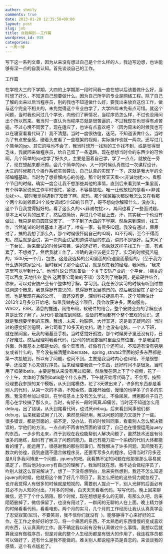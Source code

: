 ```yaml
---
author: shmily
comments: true
date: 2013-01-20 12:35:58+00:00
layout: post
slug: job
title: 自我解剖--工作篇
wordpress_id: 939
categories:
- 一周一博
---
```


写下这一系列文章，因为从来没有想过自己是个什么样的人，我边写边想，也许能够有深一点的自我认知。首先谈谈自己的工作。

工作篇

在学校大三的下学期，大四的上学期那一段时间我一直在想以后该要做什么好，当时想了好久，不知道自己想要做什么。因为自己所学的专业是网络工程。除了自己了解的出来以后当程序员，别的我也不知道做什么好，要我出来放弃这份工作，做与这个完全不相关的，未免觉得这个专业白学了，大学四年未免有点可惜。就这个问题，当时我也问过几个学长，向他们了解情况，当程序员怎么样，不过也没用问出个所以然来。我当时一直认为当程序员就是很苦逼的，不过我现在也觉得有点苦逼，不过心境不同罢了，现在适应了，也许有点喜欢吧？（因为周末的时候我也可以在寝室看看代码了）我不清楚。当时一度很彷徨，迷茫。不知道该做什么，当时为了有点安全感，硬着头皮看了一些框架的视频，实际操作也就一两次。还写过几个简单的jsp。其它的啥也不会了，我当时想万一找别的工作找不到，或是觉得很乏味，我就回来做程序员，给自己留了一条退路。现在想想当时会的东西少的可怜啊，几个简单的jsp也学了好久久，主要是逼着自己学，学了一点点，就放在一旁了，现在想起来都汗颜。会几个简单的jsp，大一的时候认真做过一次课程设计，大三的时候那几个操作系统实验算法，自己认真的实现了一下，这就是我大学的全部编程基础。当时为了想排解内心的彷徨。那个时候天天看<<非诚勿扰>>。看那个节目的时候，确实一度会让我不想那些其他的事情，直到后来看到某一集里面，有个科学家说他工作平时很忙，紧张，不容易放松。唯一让他放松的是看<<非诚勿扰>>。顿时我觉得遇到了知音了啊。尼玛，那个尿尿每次都说我怎么又在看那个两个和尚领着24个妓女调戏5个SB的节目了，哥不想向你解释什么，没办法，这个节目我觉得挺好的。看了这么久的<<非诚勿扰>>，其间也看了一些面试题，基本上可以背的出来了，然后做简历，弄过几个项目上去，汗，其实我一个也没有做过，我只是能自圆其说罢了。一下子到了大四的下学期，然后来到深圳，找工作，当然笔试的时候基本上通过了，唯有一家，有很多IQ题。我没有通过，尿尿过了，搞的我想了那么久，那个时候很怀疑自己的IQ啊，IQ不行啊，至今不得而知。然后就是面试，第一次向面试官知道讲项目的东西，讲的不是很好。后来问了一下台长，后来面试的时候讲项目，讲的还好吧，然后就这样子找工作一周，有点累了，不想找了。然后我就工作了，准确的说应该是实习了。实习的时候挺苦逼的，1500元一个月，包住。这是我选择的公司里面的待遇里面最低的。（至于我为什么选择这家公司。当时我问了那个面试官，就是现在我的经理，我问他，“我来这里可以学到什么”。他当时说公司准备做一个关于安防产业的一个平台，（相关的可以百度 天地伟业 星谷 这两家公司做的不错）涉及到了物联网，是软硬件结合，你来，可以对安防产业有个整体的了解，学习到。我在长沙实习的时候有听到过物联网这个概念，我觉得挺有意思的，觉得挺有发展前景的。然后我就留在了那个公司，也是我现在呆的公司，一直还没有走，深圳科技捷高电子。这个项目估计2013年2月多分开始吧。如果我做完这个项目，我会收获许多，面向服务，WSO2，ESB，消息的推送，网络布局，软硬件的结合。整个安防业务的了解应该算是比较了解了。从代码 数据库到网络，设备的布局都有个整个宏观的认识，这就是我想要学到的东西。我想，未来，物联网，大行其道，这是毫无疑问的）当时过的感觉好苦逼啊，进公司看了10多天的文档，晚上也没有电脑，一个人下班，就在房间里，玩我的诺基亚手机，当时感觉好孤独，那个时候房子里还没有灯，日子好难过。然后经理叫我看代码，(公司的研发部当时里面没有位置，于是我坐在外面，外面基本上都是女的，像个菜市场，好像有几个还可以，不知道有没有男朋友或者什么的，至今没有搞清楚)hibernate，spring ,struts2里面的好多东西都是第一次接触到，所以有了问题，也问不到。主要是我当时内心也纠结，不是很想学，还没定下心来做程序员。后来经理要我做一个东西，还好时间不是很急，当时用了框架ibatis，主要是我从来没有用过框架，然后我在网上下了个视频，花了一个上午，大体的了解到ibatis是个什么东西，下午就开始写代码了。不会写，按照经理要我参照的某个模板，从头到尾模仿，花了3天做出来了，许多的东西都是看别人的代码，从第一次的不熟，不知索然，直接开始做，慢慢的也学多了许多的东西。我没有参加过培训，在学校基本上没有怎么学过，不像尿尿，博崽那样子自己用心在学校搞了那么久。当时，有好长一段时间真JB痛苦。当时还不知道怎么用debug，出了错误，从头到尾看代码，也讨厌debug。后来看到同事他们都debug，后来我尝试用了几次，果然觉得好用，解决问题的能力又提升了一些。很多错误，都是页面的，搞不定，没办法，有的时候叫同事，看着别人怎么解决错误的，学他们的方法。一点点的不再害怕页面的错误了，自己也在慢慢运用jquery的东西。一步步的走来，终于到现在我也能帮别人解决问题了，虽然技术还是有待很多的磨练，起码有了解决了问题的能力。自己有能力把一个系统的代码大体都能看的懂了。能运用了。很感谢我的那些同事们，帮我解决了许多问题。其间我有无数次的彷徨，我到底适不适合做程序员，还要写写多久的程序。记得当时7月多还是8月多我问博崽一个问题，jquery的吧。我看搞不定的问题在他那里那么容易就搞定了，然后他对jquery有自己的理解了。我当时就在想，我不适合做程序员了，咋别人就这么容易解决了。想了一下没有想明白，后来突然想到，我还不怎么知道jquery的时候，他就用这个做了好几个项目了。我怎么把他的这些努力就忽视了。也许我觉得人有很多的时候就是短视的，需要别人提点一下，别人光鲜的后面必有其必不为人知的付出。7月多的时候，白天天天看看代码，写写代码。晚上回来聊微信，还下了个什么陌陌。那个时候，现在想想是多么的无聊，有那么久吧，后来陌陌删掉了，微信保留了，也没有用过了，一群闲的无聊的人在上面。晚上精力够的时候看看代码，看看电影。两个月的实习，几个月的工作经历让我认认真真学会了忍受寂寞(尼玛，不要笑哥，我不信你们就没有  )，能够静得下心来好好的工作，在工作之余好好的学习，将一个痛苦的东西，不太熟悉的东西慢慢的变成喜欢的东西，认认真真的工作。我不确定我以前有没有认真做过什么事情。我想以后就算我没有做程序员，但是对我的整个人生经历都是有很大的作用了，我连程序员都可以做好了，还有什么是我不能做的。难关别人都说程序员是自恋的。来谈谈我的感情，这个有点尴尬了。
